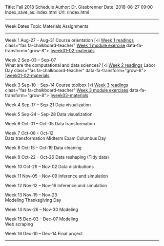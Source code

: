 Title: Fall 2018 Schedule
Author: Dr. Glasbrenner
Date: 2018-08-27 09:00
Index_save_as: index.html
Url: /index.html

------------------------------------------------------------------------------------------------------------------------------------------------------------------------------
Week             Dates                Topic                                                         Materials                          Assignments
---------------- -------------------- ------------------------------------------------------------- ---------                          -----------------------------
Week 1           Aug-27 – Aug-31      Course orientation                                            [<i                                [Week 1 readings]<br>
                                                                                                    class="fas fa-chalkboard-teacher"  [Week 1 module exercise]
                                                                                                    data-fa-transform="grow-8">
                                                                                                    </i>][week01-02-materials]

Week 2           Sep-03 – Sep-07<br>  What are the computational and data sciences?                 [<i                                [Week 2 readings]
                 Labor Day                                                                          class="fas fa-chalkboard-teacher"
                                                                                                    data-fa-transform="grow-8">
                                                                                                    </i>][week01-02-materials]

Week 3           Sep-10 – Sep-14      Course toolbox                                                [<i                                [Week 3 readings]<br>
                                                                                                    class="fas fa-chalkboard-teacher"  [Week 3 module exercises]
                                                                                                    data-fa-transform="grow-8">
                                                                                                    </i>][week03-materials]

Week 4           Sep-17 – Sep-21      Data visualization

Week 5           Sep-24 – Sep-28      Data visualization

Week 6           Oct-01 – Oct-05      Data transformation

Week 7           Oct-08 – Oct-12<br>  Data transformation                                                                              Midterm Exam
                 Columbus Day

Week 8           Oct-15 – Oct-19      Data cleaning

Week 9           Oct-22 – Oct-26      Data reshaping (Tidy data)

Week 10          Oct-29 – Nov-02      Data distributions

Week 11          Nov-05 – Nov-09      Inference and simulation

Week 12          Nov-12 – Nov-16      Inference and simulation

Week 13          Nov-19 – Nov-23<br>  Modeling
                 Thanksgiving Day

Week 14          Nov-26 – Nov-30      Modeling

Week 15          Dec-03 – Dec-07      Modeling<br>
                                      Web scraping

Week 16          Dec-10 – Dec-14                                                                                                       Final project

----------------------------------------------------------------------------------------------------------------------------------------------------------------------------

[Week 1 readings]:         /assignments/week-01-readings/
[Week 2 readings]:         /assignments/week-02-readings/
[Week 3 readings]:         /assignments/week-03-readings/
[week01-02-materials]:     /materials/week-01-02-materials/
[week03-materials]:        /materials/week-03-materials/
[Week 1 module exercise]:  /assignments/can-twitter-predict-election-results-module-exercise/
[Week 3 module exercises]: /assignments/datacamp-exercises-week-3/
